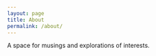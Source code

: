 ```yaml
---
layout: page
title: About
permalink: /about/
---
```


A space for musings and explorations of interests.
